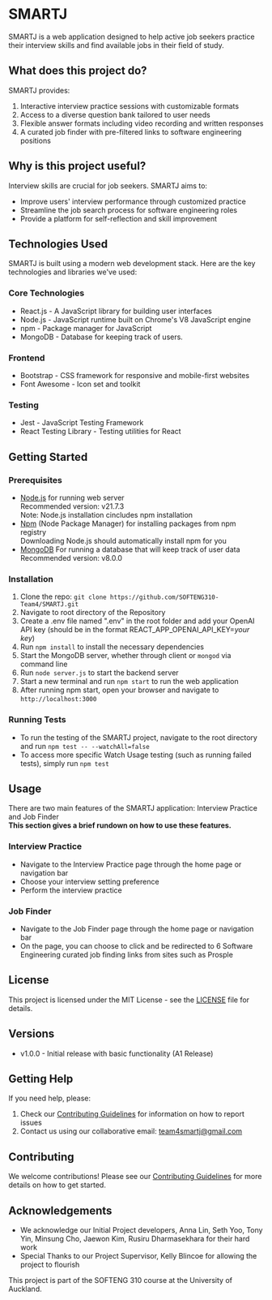 # SMARTJ

SMARTJ is a web application designed to help active job seekers practice their interview skills and find available jobs in their field of study.

## What does this project do?

SMARTJ provides:

1. Interactive interview practice sessions with customizable formats
2. Access to a diverse question bank tailored to user needs
3. Flexible answer formats including video recording and written responses
4. A curated job finder with pre-filtered links to software engineering positions

## Why is this project useful?

Interview skills are crucial for job seekers. SMARTJ aims to:

- Improve users' interview performance through customized practice
- Streamline the job search process for software engineering roles
- Provide a platform for self-reflection and skill improvement

## Technologies Used

SMARTJ is built using a modern web development stack. Here are the key technologies and libraries we've used:

### Core Technologies

- React.js - A JavaScript library for building user interfaces
- Node.js - JavaScript runtime built on Chrome's V8 JavaScript engine
- npm - Package manager for JavaScript
- MongoDB - Database for keeping track of users.

### Frontend

- Bootstrap - CSS framework for responsive and mobile-first websites
- Font Awesome - Icon set and toolkit

### Testing

- Jest - JavaScript Testing Framework
- React Testing Library - Testing utilities for React

## Getting Started

### Prerequisites

- [Node.js](https://nodejs.org/en/download/prebuilt-installer) for running web server <br /> Recommended version: v21.7.3 <br />
  Note: Node.js installation cincludes npm installation
- [Npm](https://docs.npmjs.com/downloading-and-installing-node-js-and-npm) (Node Package Manager) for installing packages from npm registry<br />
  Downloading Node.js should automatically install npm for you
- [MongoDB](https://www.mongodb.com/try/download/community) For running a database that will keep track of user data <br/> Recommended version: v8.0.0 <br/>

### Installation

1. Clone the repo: `git clone https://github.com/SOFTENG310-Team4/SMARTJ.git`
2. Navigate to root directory of the Repository
3. Create a .env file named ".env" in the root folder and add your OpenAI API key (should be in the format REACT_APP_OPENAI_API_KEY=_your key_)
4. Run `npm install` to install the necessary dependencies
5. Start the MongoDB server, whether through client or `mongod` via command line
6. Run `node server.js` to start the backend server
7. Start a new terminal and run `npm start` to run the web application
8. After running npm start, open your browser and navigate to `http://localhost:3000`

### Running Tests

- To run the testing of the SMARTJ project, navigate to the root directory and run `npm test -- --watchAll=false`
- To access more specific Watch Usage testing (such as running failed tests), simply run `npm test`

## Usage

There are two main features of the SMARTJ application: Interview Practice and Job Finder<br />
**This section gives a brief rundown on how to use these features.**

### Interview Practice

- Navigate to the Interview Practice page through the home page or navigation bar
- Choose your interview setting preference
- Perform the interview practice

### Job Finder

- Navigate to the Job Finder page through the home page or navigation bar
- On the page, you can choose to click and be redirected to 6 Software Engineering curated job finding links from sites such as Prosple

## License

This project is licensed under the MIT License - see the [LICENSE](LICENSE.md) file for details.

## Versions

- v1.0.0 - Initial release with basic functionality (A1 Release)

## Getting Help

If you need help, please:

1. Check our [Contributing Guidelines](CONTRIBUTING.md) for information on how to report issues
2. Contact us using our collaborative email: team4smartj@gmail.com

## Contributing

We welcome contributions! Please see our [Contributing Guidelines](CONTRIBUTING.md) for more details on how to get started.

## Acknowledgements

- We acknowledge our Initial Project developers, Anna Lin, Seth Yoo, Tony Yin, Minsung Cho, Jaewon Kim, Rusiru Dharmasekhara for their hard work
- Special Thanks to our Project Supervisor, Kelly Blincoe for allowing the project to flourish

This project is part of the SOFTENG 310 course at the University of Auckland.
